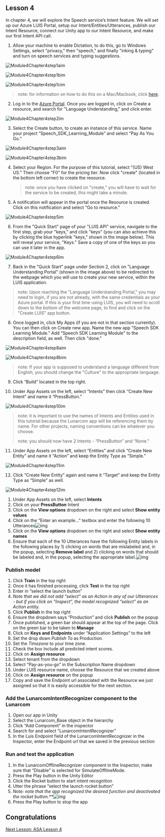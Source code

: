 ## Lesson 4

In chapter 4, we will explore the Speech service’s Intent feature.  We will set up our Azure LUIS Portal, setup our Intent/Entities/Utterances, publish our Intent Resource, connect our Unity app to our Intent Resource, and make our first Intent API call.

1. Allow your machine to enable Dictation, to do this, go to Windows Settings, select "privacy," then "speech," and finally "inking & typing" and turn on speech services and typing suggestions.

![Module4Chapter4step1aim](images/module4chapter4step1aim.PNG)

![Module4Chapter4step1bim](images/module4chapter4step1bim.PNG)

![Module4Chapter4step1cim](images/module4chapter4step1cim.PNG)

> note: for information on how to do this on a Mac/Macbook, click [here](linkgoeshere).

2. Log in to the [Azure Portal](https://portal.azure.com/). Once you are logged in, click on Create a resource, and search for "Language Understanding," and click enter.

![Module4Chapter4step2im](images/module4chapter4step2im.PNG)

3. Select the Create button, to create an instance of this service. Name your project “Speech_SDK_Learning_Module” and select “Pay As You Go.”

![Module4Chapter4step3aim](images/module4chapter4step3aim.png)

![Module4Chapter4step3bim](images/module4chapter4step3bim.PNG)

4. Select your Region.  For the purpose of this tutorial, select "(US) West US." Then choose "F0" for the pricing tier. Now click "create" (located in the bottom left corner) to create the resource.

   >  note: once you have clicked on "create," you will have to wait for the service to be created, this might take a minute.

5. A notification will appear in the portal once the Resource is created. Click on this notification and select "Go to resource."

![Module4Chapter4step5im](images/module4chapter4stepim.PNG)

6. From the "Quick Start" page of your "LUIS API" service, navigate to the first step, grab your "keys," and click "keys" (you can also achieve this by clicking the blue hyperlink "keys," shown in the image below). This will reveal your service, "Keys." Save a copy of one of the keys so you can use it later in the app.

![Module4Chapter4step6im](images/module4chapter4step6im.PNG)

7. Back in the "Quick Start" page under Section 2, click on "Language Understanding Portal" (shown in the image above) to be redirected to the webpage which you will use to create your new service, within the LUIS application.

> note: Upon reaching the "Language Understanding Portal," you may need to login, if you are not already, with the same credentials as your Azure portal. If this is your first time using LUIS, you will need to scroll down to the bottom of the welcome page, to find and click on the "Create LUIS" app button.

8. Once logged in, click My Apps (if you are not in that section currently). You can then click on Create new app. Name the new app “Speech SDK Learning Module.” Add “Speech SDK Learning Module" to the description field, as well. Then click "done."

![Module4Chapter4step8aim](images/module4chapter4step8aim.PNG)

![Module4Chapter4step8bim](images/module4chapter4step8bim.PNG)

> note: If your app is supposed to understand a language different from English, you should change the "Culture" to the appropriate language.

9. Click “Build” located in the top right.

10. Under App Assets on the left, select “Intents” then click “Create New Intent” and name it “PressButton.” 

![Module4Chapter4step10im](images/module4chapter4step10im.PNG)

> note: it is important to use the names of Intents and Entities used in this tutorial because the Lunarcom app will be referencing them by name.  For other projects, naming conventions can be whatever you choose. 
>
> note: you should now have 2 Intents - “PressButton” and “None."

11. Under App Assets on the left, select “Entities” and click “Create New Entity” and name it “Action” and keep the Entity Type as “Simple.”

![Module4Chapter4step11im](images/module4chapter4step11im.PNG)

12. Click “Create New Entity” again and name it “Target” and keep the Entity Type as “Simple” as well.

![Module4Chapter4step12im](images/module4chapter4step12im.PNG)

1. Under App Assets on the left, select **Intents**
2. Click on your **PressButton** Intent
3. Click on the **View options** dropdown on the right and select **Show entity values**
4. Click on the “Enter an example…” textbox and enter the following 10 Utterances![img](https://lh4.googleusercontent.com/avdLMOXaDZSVAb7cEoLkvety7CdLOvYbrMO6Ru30JxLsYgLhDBumoWdHLBWLaEit0kyRJm7sq48zgLfJXGfdDmVL-isnLy16HmaIV1mLl_BdEXg3Qeu1lPckWt9gS1ILehld5cPp)
5. Click on the **View options** dropdown on the right and select **Show entity names**
6. Ensure that each of the 10 Utterances have the following Entity labels in the following places by 1) clicking on words that are mislabeled and, in the popup, selecting **Remove label** and 2) clicking on words that should be labeled and, in the popup, selecting the appropriate label.![img](https://lh3.googleusercontent.com/6tiFwohT_UgPvUPLmtt_wFrhaPDU7k32nx7_JmvUGdocsxdrSsKpOYvHJ-KHtsn-azl3V33efGX-_Af89_Dyj1m1wOFDB2slBUjk2sS5hbQdewzPwxQ5asfBQptfD5mn6hdt1_Bu)

### Publish model

1. Click **Train** in the top right
2. Once it has finished processing, click **Test** in the top right
3. Enter in “select the launch button”
4. *Note that we did not add “select” as an Action in any of our Utterances - but if you click on “Inspect”, the model recognized “select” as an Action entity.*
5. Click **Publish** in the top right
6. Ensure the dropdown says “Production” and click **Publish** on the popup
7. Once published, a green bar should appear at the top of the page.  Click on the green bar to be taken to **Manage**
8. Click on **Keys and Endpoints** under “Application Settings” to the left
9. Set the drop down *Publish To* as Production.
10. Set the *Timezone* to your time zone.
11. Check the box Include all predicted intent scores.
12. Click on **Assign resource**
13. Select tenant from the dropdown
14. Select “Pay-as-you-go” in the Subscription Name dropdown
15. Under LUIS resource name, choose the Resource that we created above
16. Click on **Assign resource** on the popup
17. Copy and save the Endpoint url associated with the Resource we just assigned so that it is easily accessible for the next section.

### Add the LunarcomIntentRecognizer component to the Lunarcom

1. Open our app in Unity
2. Select the Lunarcom_Base object in the hierarchy
3. Click “Add Component” in the inspector
4. Search for and select “LunarcomIntentRecognizer”
5. In the Luis Endpoint field of the LunarcomIntentRecognizer in the Inspector, enter the Endpoint url that we saved in the previous section

### Run and test the application

1. In the LunarcomOfflineRecognizer component in the Inspector, make sure that “Disable” is selected for SimulateOfflineMode.
2. Press the Play button in the Unity Editor
3. Click the Rocket button to start intent recognition
4. Utter the phrase “select the launch rocket button”
5. *Note: note that the app recognized the desired function and deactivated the rocket button.**![img](https://lh3.googleusercontent.com/l2y9tMzpQmBgnUip8ksgA3foK4qyN-upCnVHPFkL8wYW3DdKiQ5FOLDadJMIZtaLc8RGnTV0JFYxIDAR35UYmgQ2izc18VR9sb1mSCQUsX2IDumEZJyI39yvt-oH4c8SV7NtfQ8D)*
6. Press the Play button to stop the app

## Congratulations

[Next Lesson: ASA Lesson 4](mrlearning-base-ch4.md)

